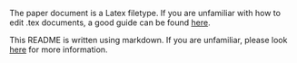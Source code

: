 The paper document is a Latex filetype. If you are unfamiliar with how to edit .tex documents, a good guide can be found [here](http://www.maths.tcd.ie/~dwilkins/LaTeXPrimer/).

This README is written using markdown. If you are unfamiliar, please look [here](http://daringfireball.net/projects/markdown/syntax) for more information.
